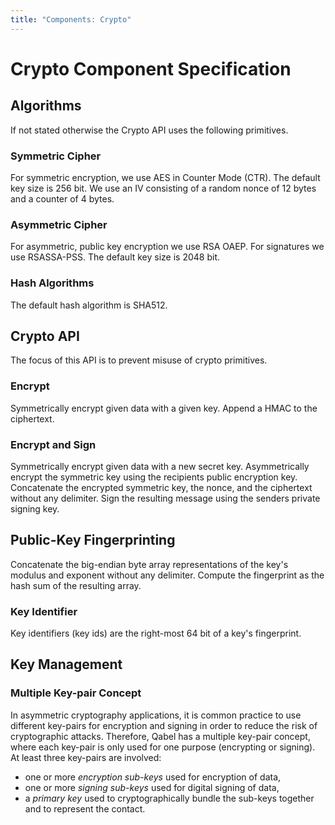 ```yaml
---
title: "Components: Crypto"
---
```

# Crypto Component Specification

## Algorithms
If not stated otherwise the Crypto API uses the following primitives.

### Symmetric Cipher
For symmetric encryption, we use AES in Counter Mode (CTR).
The default key size is 256 bit.
We use an IV consisting of a random nonce of 12 bytes and a counter of 4 bytes.

### Asymmetric Cipher
For asymmetric, public key encryption we use RSA OAEP.
For signatures we use RSASSA-PSS.
The default key size is 2048 bit.

### Hash Algorithms
The default hash algorithm is SHA512.

## Crypto API
The focus of this API is to prevent misuse of crypto primitives.

### Encrypt
Symmetrically encrypt given data with a given key.
Append a HMAC to the ciphertext.

### Encrypt and Sign
Symmetrically encrypt given data with a new secret key.
Asymmetrically encrypt the symmetric key using the recipients public encryption key.
Concatenate the encrypted symmetric key, the nonce, and the ciphertext without any delimiter.
Sign the resulting message using the senders private signing key.

## Public-Key Fingerprinting
Concatenate the big-endian byte array representations of the key's modulus and exponent without any delimiter.
Compute the fingerprint as the hash sum of the resulting array.

### Key Identifier
Key identifiers (key ids) are the right-most 64 bit of a key's fingerprint.

## Key Management
### Multiple Key-pair Concept
In asymmetric cryptography applications, it is common practice to use different
key-pairs for encryption and signing in order to reduce the risk of cryptographic attacks.
Therefore, Qabel has a multiple key-pair concept, where each key-pair is only used for one
purpose (encrypting or signing).
At least three key-pairs are involved:
* one or more *encryption sub-keys* used for encryption of data,
* one or more *signing sub-keys* used for digital signing of data,
* a *primary key* used to cryptographically bundle the sub-keys together and
  to represent the contact.
